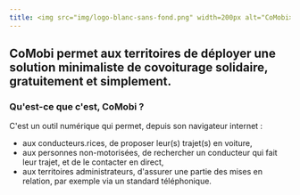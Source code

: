 ```yaml
---
title: <img src="img/logo-blanc-sans-fond.png" width=200px alt="CoMobi>
---
```


## CoMobi permet aux territoires de déployer une solution minimaliste de covoiturage solidaire, gratuitement et simplement.

### Qu'est-ce que c'est, CoMobi ?

C'est un outil numérique qui permet, depuis son navigateur internet :
- aux conducteurs.rices, de proposer leur(s) trajet(s) en voiture, 
- aux personnes non-motorisées, de rechercher un conducteur qui fait leur trajet, et de le contacter en direct,
- aux territoires administrateurs, d'assurer une partie des mises en relation, par exemple via un standard téléphonique.

